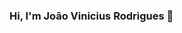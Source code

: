### Hi, I'm João Vinicius Rodrigues 👋
<!--
**Joaovsr/Joaovsr** is a ✨ _special_ ✨ repository because its `README.md` (this file) appears on your GitHub profile.

Here are some ideas to get you started:

- 🔭 I’m currently working on ... Nothing
- 🌱 I’m currently learning ... React 
- 👯 I’m looking to collaborate on ... 
- 🤔 I’m looking for help with ... 
- 💬 Ask me about ... 
- 📫 How to reach me: ... joaovinicius2525@gmail.com
- 😄 Pronouns: ... 
- ⚡ Fun fact: ... I hate big techs.
-->
